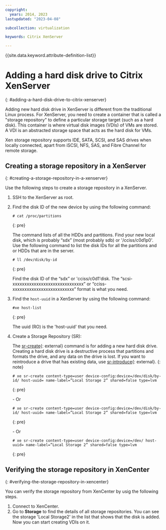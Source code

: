 ```yaml
---
copyright:
  years: 2014, 2023
lastupdated: "2023-04-08"

subcollection: virtualization

keywords: Citrix XenServer

---
```


{{site.data.keyword.attribute-definition-list}}

# Adding a hard disk drive to Citrix XenServer
{: #adding-a-hard-disk-drive-to-citrix-xenserver}

Adding new hard disk drive in XenServer is different from the traditional Linux process. For XenServer, you need to create a container that is called a "storage repository" to define a particular storage target (such as a hard disk). This container is where virtual disk images (VDIs) of VMs are stored. A VDI is an abstracted storage space that acts as the hard disk for VMs.

Xen storage repository supports IDE, SATA, SCSI, and SAS drives when locally connected, apart from iSCSI, NFS, SAS, and Fibre Channel for remote storage.

## Creating a storage repository in a XenServer
{: #creating-a-storage-repository-in-a-xenserver}

Use the following steps to create a storage repository in a XenServer.

1. SSH to the XenServer as root.
2. Find the disk ID of the new device by using the following command:

   ```
   # cat /proc/partitions
   ```
   {: pre}

   The command lists of all the HDDs and partitions. Find your new local disk, which is probably “sdx” (most probably sdb) or '/cciss/c0d1p0'. Use the following command to list the disk IDs for all the partitions and or HDDs that are in the server.

   ```
   # ll /dev/disk/by-id
   ```
   {: pre}

   Find the disk ID of the “sdx” or 'cciss/c0d1'disk. The “scsi-xxxxxxxxxxxxxxxxxxxxxxxxxxxxxx” or “cciss-xxxxxxxxxxxxxxxxxxxxxxxxxx” format is what you need.

3. Find the `host-uuid` in a XenServer by using the following command:

   ```text
   #xe host-list
   ```
   {: pre}

   The uuid (RO) is the 'host-uuid' that you need.
4. Create a Storage Repository (SR):

   The [sr-create](http://support.citrix.com/article/CTX121313){: external} command is for adding a new hard disk drive. Creating a hard disk drive is a destructive process that partitions and formats the drive, and any data on the drive is lost. If you want to reintroduce a drive that has existing data, use [sr-introduce](http://support.citrix.com/article/CTX121896){: external}.
   {: note}

   ```text
   # xe sr-create content-type=user device-config:device=/dev/disk/by-id/ host-uuid= name-label=”Local Storage 2” shared=false type=lvm
   ```
   {: pre}

   \- Or

   ```text
   # xe sr-create content-type=user device-config:device=/dev/disk/by-id/ host-uuid= name-label=”Local Storage 2” shared=false type=lvm
   ```
   {: pre}

   \- Or

   ```text
   # xe sr-create content-type=user device-config:device=/dev/ host-uuid= name-label=”Local Storage 2” shared=false type=lvm
   ```
   {: pre}

## Verifying the storage repository in XenCenter
{: #verifying-the-storage-repository-in-xencenter}

You can verify the storage repository from XenCenter by usig the following steps.

1. Connect to XenCenter.
2. Go to **Storage** to find the details of all storage repositories. You can see the storage 'Local Storage2' in the list that shows that the disk is added. Now you can start creating VDIs on it.
